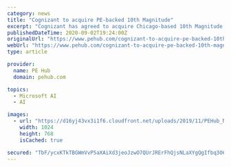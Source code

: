 ```yaml
---
category: news
title: "Cognizant to acquire PE-backed 10th Magnitude"
excerpt: "Cognizant has agreed to acquire Chicago-based 10th Magnitude, a cloud specialist focused on the Microsoft Azure cloud computing platform."
publishedDateTime: 2020-09-02T19:24:00Z
originalUrl: "https://www.pehub.com/cognizant-to-acquire-pe-backed-10th-magnitude/"
webUrl: "https://www.pehub.com/cognizant-to-acquire-pe-backed-10th-magnitude/"
type: article

provider:
  name: PE Hub
  domain: pehub.com

topics:
  - Microsoft AI
  - AI

images:
  - url: "https://d16yj43vx3i1f6.cloudfront.net/uploads/2019/11/PEHub_NewsBriefs.jpg"
    width: 1024
    height: 768
    isCached: true

secured: "TbF/ycxKTkTBGWmVvP5aXAiXd3jeoJzwO7QUrJRErFhQjsNLaXYgQgIfbq3O6mCUhXMbbIHJAXHFMrBS+0++UiRCkuhxF72Bw6bS4eYciaXLMiLR+EKJP1DtGxaHP3Xd4FdZz+nnf/oEwzhqQPbMX6f4rV/rdCrUy+KtLWZlIGv1g23QqhGWa/oV5JrrNMqSCorrhIcKjxnaprfTt8is8oh6GSw8Vhl6r8Ux5g5UVrTeamokMV+4ogmar4Gff5D1v2ixwiEzs4tTYILhc7mcsxpz3dswAPt+K3YsHSzwxem2/nMrPyIXrhHYnDQr6DiGl7j4+4e1seXedU9s1zwNO9nx/2GP7OxggLdTXEuJoHU=;+ZJsuHYAM04WTeUSPS3eog=="
---
```


